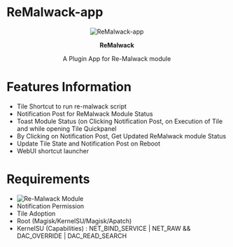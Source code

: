 # ReMalwack-app

<p align="center">
  <img src="https://github.com/user-attachments/assets/28cc3513-24e3-45db-9a30-aaf0a92d1794" alt="ReMalwack-app" />
</p>
<p align="center">
  <strong>ReMalwack</strong>
</p>
<p align="center">
  A Plugin App for Re-Malwack module
</p>

# Features Information
- Tile Shortcut to run re-malwack script
- Notification Post for ReMalwack Module Status
- Toast Module Status (on Clicking Notification Post, on Execution of Tile and while opening Tile Quickpanel
- By Clicking on Notification Post, Get Updated ReMalwack module Status
- Update Tile State and Notification Post on Reboot
- WebUI shortcut launcher

# Requirements
- ![Re-Malwack Module](https://github.com/ZG089/Re-Malwack)
- Notification Permission
- Tile Adoption
- Root (Magisk/KernelSU/Magisk/Apatch)
- KernelSU (Capabilities) : NET_BIND_SERVICE | NET_RAW && DAC_OVERRIDE | DAC_READ_SEARCH
